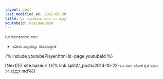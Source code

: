 ```yaml
---
layout: post
last_modified_at: 2021-03-30
title: ಓಂ ಸರ್ವತಂಗಯ ನಮಃ ೧೧ ಟೈಮ್ಸ್
youtubeId: Hbs2UwU2ms8
---
```

 
 
 ಓಂ ಸರ್ವತಂಗಯ ನಮಃ  
 
 -  ಯಾರು ಎಲ್ಲವನ್ನೂ ಹೊಂದಿದ್ದಾರೆ 
 
  
 
  
 
 
 
 
 
 


{% include youtubePlayer.html id=page.youtubeId %}
 
[Next]({{ site.baseurl }}{% link  split2/_posts/2014-10-22-ಓಂ ಸರ್ವ ಲೋಕ ಕೃತೆ ನಮಃ ೧೧ ಟೈಮ್ಸ್.md%})
 
